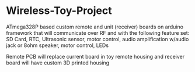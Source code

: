 # Wireless-Toy-Project
ATmega328P based custom remote and unit (receiver) boards on arduino framework that will communicate over RF and with the following feature set: SD Card, RTC, Ultrasonic sensor, motor control, audio amplification w/audio jack or 8ohm speaker, motor control, LEDs

Remote PCB will replace current board in toy remote housing and receiver board will have custom 3D printed housing
